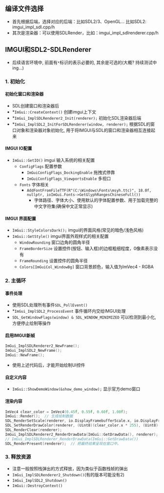## 编译文件选择
* 首先根据后端，选择对应的后端：比如SDL2/3、OpenGL... 比如SDL2: imgui_impl_sdl.cpp/h
* 其次是渲染器：可以使用SDLRender，比如：imgui_impl_sdlrenderer.cpp/h

## IMGUI和SDL2-SDLRenderer
* 后续语言环境中, 前面有`*`标识的表示必要的, 其余是可选的(大概? 持续测试中ing...)
### 1. 初始化
#### 初始化窗口和渲染器
- SDL创建窗口和渲染器后
- *``ImGui::CreateContext()`` 创建imgui上下文
- *``ImGui_ImplSDLRenderer2_Init(renderer);`` 初始化SDL渲染器后端
- *``ImGui_ImplSDL2_InitForSDLRenderer(window, renderer);`` 根据SDL的窗口对象和渲染器对象初始化, 用于将IMGUI与SDL的窗口和渲染器相互连接起来
#### IMGUI IO配置
- ``ImGui::GetIO()`` imgui 输入系统的相关配置
  - ``ConfigFlags`` 配置参数
    - ``ImGuiConfigFlags_DockingEnable`` 拖拽式停靠
    - ``ImGuiConfigFlags_ViewportsEnable`` 多视口
  - ``Fonts`` 字体相关
    - ``AddFontFromFileTTF(R"(C:\Windows\Fonts\msyh.ttc)", 18.0f, nullptr, ioImGui.Fonts->GetGlyphRangesChineseFull())``
      - 字体路径、字体大小、使用默认的字体配置参数、用于加载完整的中文字符集(确保中文正常显示)
#### IMGUI 界面配置
- ``ImGui::StyleColorsDark();`` imgui的界面风格(常见的暗色/浅色风格)
- ``ImGui::GetStyle()`` imgui界面外观样式的相关配置
  - ``WindowRounding`` 窗口边角的圆角半径
  - ``FrameBorderSize`` 设置控件(按钮、输入框)的边框粗细程度，0像素表示没有
  - ``FrameRounding`` 设置控件的圆角半径
  - ``Colors[ImGuiCol_WindowBg]`` 窗口背景颜色，输入值为ImVec4 - RGBA

### 2. 主循环
#### 事件处理
- 使用SDL处理所有事件``SDL_PollEvent()``
- *``ImGui_ImplSDL2_ProcessEvent`` 事件循环内交给IMGUI处理
- ``SDL_GetWindowFlags(window) & SDL_WINDOW_MINIMIZED`` 可以检测到最小化, 方便停止绘制等操作
#### 启用IMGUI新帧
```c++
ImGui_ImplSDLRenderer2_NewFrame();
ImGui_ImplSDL2_NewFrame();
ImGui::NewFrame();
```

- 使用上述代码后，才能开始绘制UI控件
#### 自定义内容
- ``ImGui::ShowDemoWindow(&show_demo_window);`` 显示官方demo窗口
#### 渲染内容
```c++
ImVec4 clear_color = ImVec4(0.45f, 0.55f, 0.60f, 1.00f);
ImGui::Render();  // 生成绘制数据
SDL_RenderSetScale(renderer, io.DisplayFramebufferScale.x, io.DisplayFramebufferScale.y); // 设置 SDL 渲染缩放比例（用于高 DPI 支持）。
SDL_SetRenderDrawColor(renderer, (Uint8)(clear_color.x * 255), (Uint8)(clear_color.y * 255), (Uint8)(clear_color.z * 255), (Uint8)(clear_color.w * 255));  // 使用设置好的 clear_color 清屏。 可以是0， 0， 255
SDL_RenderClear(renderer);
ImGui_ImplSDLRenderer2_RenderDrawData(ImGui::GetDrawData(), renderer);  // 调用 ImGui 的 SDL 渲染器进行绘制。
// ImGui_ImplSDLRenderer_RenderDrawData(ImGui::GetDrawData())
SDL_RenderPresent(renderer);  // 把最终结果呈现在窗口中。
```

### 3. 释放资源
- 注意一般按照栈弹出的方式释放，因为类似于函数栈帧的弹出
- ``ImGui_ImplSDLRenderer2_Shutdown()``(有的版本可能没有2)
- ``ImGui_ImplSDL2_Shutdown()``
- ``ImGui::DestroyContext()``